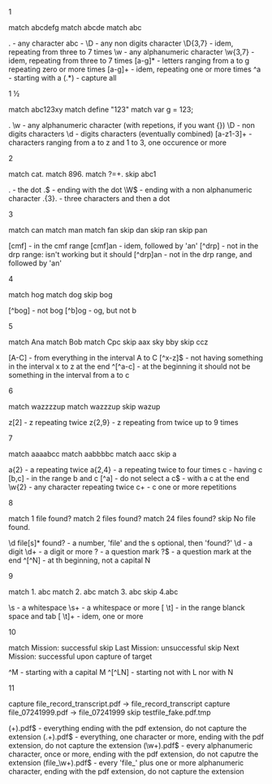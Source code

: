 1

match abcdefg
match abcde
match abc

.         - any character
abc       - 
\D        - any non digits character
\D{3,7}   - idem, repeating from three to 7 times
\w        - any alphanumeric character
\w{3,7}   - idem, repeating from three to 7 times
[a-g]*    - letters ranging from a to g repeating zero or more times
[a-g]+    - idem, repeating one or more times
^a        - starting with a
(.*)      - capture all

1 ½

match abc123xy
match define "123"
match var g = 123;

.
\w        - any alphanumeric character (with repetions, if you want {})
\D        - non digits characters
\d        - digits characters (eventually combined)
[a-z1-3]+ - characters ranging from a to z and 1 to 3, one occurence or more


2

match cat.
match 896.
match ?=+.
skip abc1


\.        - the dot
\.$       - ending with the dot
\W$       - ending with a non alphanumeric character
.{3}\.    - three characters and then a dot


3

match can
match man
match fan
skip dan
skip ran
skip pan

[cmf]     - in the cmf range
[cmf]an   - idem, followed by 'an'
[^drp]    - not in the drp range: isn't working but it should
[^drp]an  - not in the drp range, and followed by 'an'


4

match hog
match dog
skip bog

[^bog]     - not bog
[^b]og     - og, but not b


5

match Ana
match Bob
match Cpc
skip  aax
sky   bby
skip  ccz


[A-C]     - from everything in the interval A to C
[^x-z]$   - not having something in the interval x to z at the end
^[^a-c]   - at the beginning it should not be something in the interval from a to c


6

match wazzzzup
match wazzzup
skip wazup

z[2]      - z repeating twice
z{2,9}    - z repeating from twice up to 9 times     


7

match aaaabcc
match aabbbbc
match aacc
skip  a

a{2}     - a repeating twice
a{2,4}   - a repeating twice to four times
c        - having c
[b,c]    - in the range b and c
[^a]     - do not select a
c$       - with a c at the end
\w{2}    - any character repeating twice
c+       - c one or more repetitions


8

match 1 file found?
match 2 files found?
match 24 files found?
skip No file found.

\d file[s]* found? - a number, 'file' and the s optional, then 'found?'
\d      - a digit
\d+     - a digit or more
\?      - a question mark
\?$     - a question mark at the end
^[^N]   - at th beginning, not a capital N


9

match 1.   abc
match 2.	abc
match 3.           abc
skip  4.abc

\s      - a whitespace
\s+     - a whitespace or more
[ \t]   - in the range blanck space and tab
[ \t]+  - idem, one or more


10

match Mission: successful
skip Last Mission: unsuccessful
skip Next Mission: successful upon capture of target

^M      - starting with a capital M
^[^LN]  - starting not with L nor with N


11

capture file_record_transcript.pdf → file_record_transcript
capture file_07241999.pdf          → file_07241999
skip testfile_fake.pdf.tmp

(+)\.pdf$        - everything ending with the pdf extension, do not capture the extension
(.+)\.pdf$       - everything, one character or more, ending with the pdf extension, do not capture the extension
(\w+)\.pdf$      - every alphanumeric character, once or more, ending with the pdf extension, do not caputre the extension
(file_\w+)\.pdf$ - every 'file_' plus one or more alphanumeric character, ending with the pdf extension, do not capture the extension
